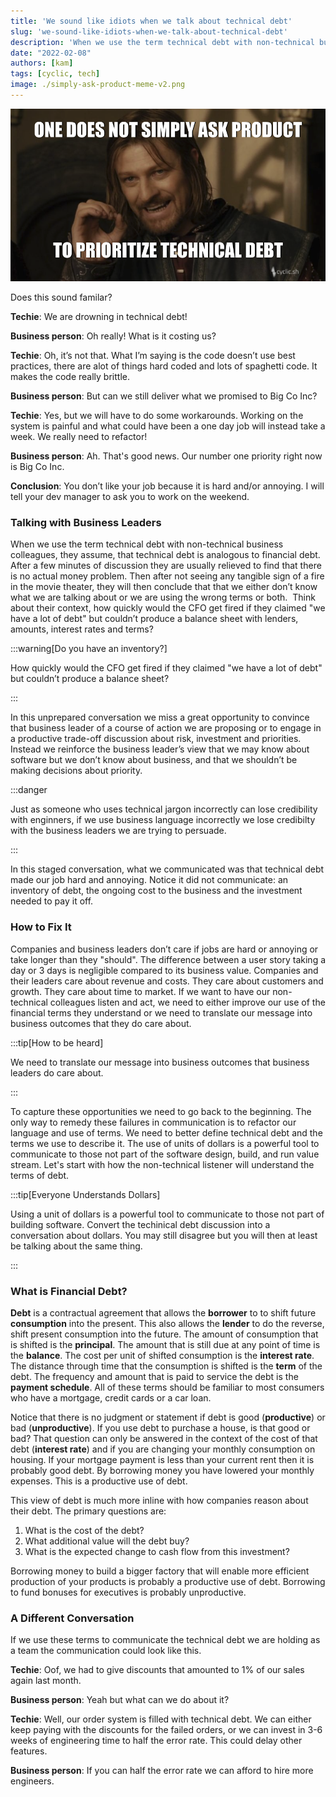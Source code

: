 ```yaml
---
title: 'We sound like idiots when we talk about technical debt'
slug: 'we-sound-like-idiots-when-we-talk-about-technical-debt'
description: 'When we use the term technical debt with non-technical business colleagues, they assume, that technical debt is analogous to financial debt. After a few minutes of discussion they are usually relieved to find that there is no actual money problem. How quickly would the CFO get fired if they claimed "we have a lot of debt" but couldn’t produce a balance sheet with lenders, amounts, interest rates and terms?'
date: "2022-02-08"
authors: [kam]
tags: [cyclic, tech]
image: ./simply-ask-product-meme-v2.png
---
```


![One does not simply ask product to prioritize technical debt meme](./simply-ask-product-meme-v2.png)

Does this sound familar?

**Techie**: We are drowning in technical debt!  

**Business person**: Oh really! What is it costing us?  

**Techie**: Oh, it’s not that. What I’m saying is the code doesn’t use best practices, there are alot of things hard coded and lots of spaghetti code. It makes the code really brittle.  

**Business person**: But can we still deliver what we promised to Big Co Inc?  

**Techie**: Yes, but we will have to do some workarounds. Working on the system is painful and what could have been a one day job will instead take a week. We really need to refactor!

**Business person**: Ah. That's good news. Our number one priority right now is Big Co Inc.

**Conclusion**: You don’t like your job because it is hard and/or annoying. I will tell your dev manager to ask you to work on the weekend.

<!-- truncate -->


### Talking with Business Leaders

  

When we use the term technical debt with non-technical business colleagues, they assume, that technical debt is analogous to financial debt. After a few minutes of discussion they are usually relieved to find that there is no actual money problem. Then after not seeing any tangible sign of a fire in the movie theater, they will then conclude that that we either don’t know what we are talking about or we are using the wrong terms or both.  Think about their context, how quickly would the CFO get fired if they claimed "we have a lot of debt" but couldn’t produce a balance sheet with lenders, amounts, interest rates and terms?

  
:::warning[Do you have an inventory?]

How quickly would the CFO get fired if they claimed "we have a lot of debt" but couldn’t produce a balance sheet?

:::

In this unprepared conversation we miss a great opportunity to convince that business leader of a course of action we are proposing or to engage in a productive trade-off discussion about risk, investment and priorities. Instead we reinforce the business leader’s view that we may know about software but we don’t know about business, and that we shouldn’t be making decisions about priority. 

:::danger

Just as someone who uses technical jargon incorrectly can lose credibility with enginners, if we use business language incorrectly we lose credibilty with the business leaders we are trying to persuade.

:::


In this staged conversation, what we communicated was that technical debt made our job hard and annoying. Notice it did not communicate: an inventory of debt, the ongoing cost to the business and the investment needed to pay it off.

  

### How to Fix It


Companies and business leaders don’t care if jobs are hard or annoying or take longer than they "should". The difference between a user story taking a day or 3 days is negligible compared to its business value. Companies and their leaders care about revenue and costs. They care about customers and growth. They care about time to market. If we want to have our non-technical colleagues listen and act, we need to either improve our use of the financial terms they understand or we need to translate our message into business outcomes that they do care about.


:::tip[How to be heard]

We need to translate our message into business outcomes that business leaders do care about.

:::


To capture these opportunities we need to go back to the beginning. The only way to remedy these failures in communication is to refactor our language and use of terms. We need to better define technical debt and the terms we use to describe it. The use of units of dollars is a powerful tool to communicate to those not part of the software design, build, and run value stream. Let's start with how the non-technical listener will understand the terms of debt.


:::tip[Everyone Understands Dollars]

Using a unit of dollars is a powerful tool to communicate to those not part of building software. Convert the techinical debt discussion into a conversation about dollars. You may still disagree but you will then at least be talking about the same thing.

:::


### What is Financial Debt?

  

**Debt** is a contractual agreement that allows the **borrower** to to shift future **consumption** into the present. This also allows the **lender** to do the reverse, shift present consumption into the future. The amount of consumption that is shifted is the **principal**. The amount that is still due at any point of time is the **balance**. The cost per unit of shifted consumption is the **interest rate**. The distance through time that the consumption is shifted is the **term** of the debt. The frequency and amount that is paid to service the debt is the **payment schedule**. All of these terms should be familiar to most consumers who have a mortgage, credit cards or a car loan.

  

Notice that there is no judgment or statement if debt is good (**productive**) or bad (**unproductive**). If you use debt to purchase a house, is that good or bad? That question can only be answered in the context of the cost of that debt (**interest rate**) and if you are changing your monthly consumption on housing. If your mortgage payment is less than your current rent then it is probably good debt. By borrowing money you have lowered your monthly expenses. This is a productive use of debt.

  

This view of debt is much more inline with how companies reason about their debt. The primary questions are:

1. What is the cost of the debt?
2. What additional value will the debt buy?
3. What is the expected change to cash flow from this investment?

  

Borrowing money to build a bigger factory that will enable more efficient production of your products is probably a productive use of debt. Borrowing to fund bonuses for executives is probably unproductive.

  
  

### A Different Conversation

  

If we use these terms to communicate the technical debt we are holding as a team the communication could look like this.

  

**Techie**: Oof, we had to give discounts that amounted to 1% of our sales again last month.  

**Business person**: Yeah but what can we do about it?  

**Techie**: Well, our order system is filled with technical debt. We can either keep paying with the discounts for the failed orders, or we can invest in 3-6 weeks of engineering time to half the error rate. This could delay other features.  

**Business person**: If you can half the error rate we can afford to hire more engineers.
